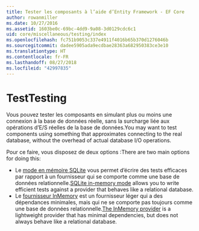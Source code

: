 ```yaml
---
title: Tester les composants à l’aide d’Entity Framework - EF Core
author: rowanmiller
ms.date: 10/27/2016
ms.assetid: 1603be0c-69bc-4dd9-9a08-3d0129cdc6c1
uid: core/miscellaneous/testing/index
ms.openlocfilehash: fc751b9053c337e4911f4016b65b370d1276046b
ms.sourcegitcommit: dadee5905ada9ecdbae28363a682950383ce3e10
ms.translationtype: HT
ms.contentlocale: fr-FR
ms.lasthandoff: 08/27/2018
ms.locfileid: "42997835"
---
```

# <a name="testing"></a><span data-ttu-id="d53b5-102">Test</span><span class="sxs-lookup"><span data-stu-id="d53b5-102">Testing</span></span>

<span data-ttu-id="d53b5-103">Vous pouvez tester les composants en simulant plus ou moins une connexion à la base de données réelle, sans la surcharge liée aux opérations d’E/S réelles de la base de données.</span><span class="sxs-lookup"><span data-stu-id="d53b5-103">You may want to test components using something that approximates connecting to the real database, without the overhead of actual database I/O operations.</span></span>

<span data-ttu-id="d53b5-104">Pour ce faire, vous disposez de deux options :</span><span class="sxs-lookup"><span data-stu-id="d53b5-104">There are two main options for doing this:</span></span>
 * <span data-ttu-id="d53b5-105">Le [mode en mémoire SQLite](sqlite.md) vous permet d’écrire des tests efficaces par rapport à un fournisseur qui se comporte comme une base de données relationnelle.</span><span class="sxs-lookup"><span data-stu-id="d53b5-105">[SQLite in-memory mode](sqlite.md) allows you to write efficient tests against a provider that behaves like a relational database.</span></span>
 * <span data-ttu-id="d53b5-106">Le [fournisseur InMemory](in-memory.md) est un fournisseur léger qui a des dépendances minimales, mais qui ne se comporte pas toujours comme une base de données relationnelle.</span><span class="sxs-lookup"><span data-stu-id="d53b5-106">[The InMemory provider](in-memory.md) is a lightweight provider that has minimal dependencies, but does not always behave like a relational database.</span></span>
